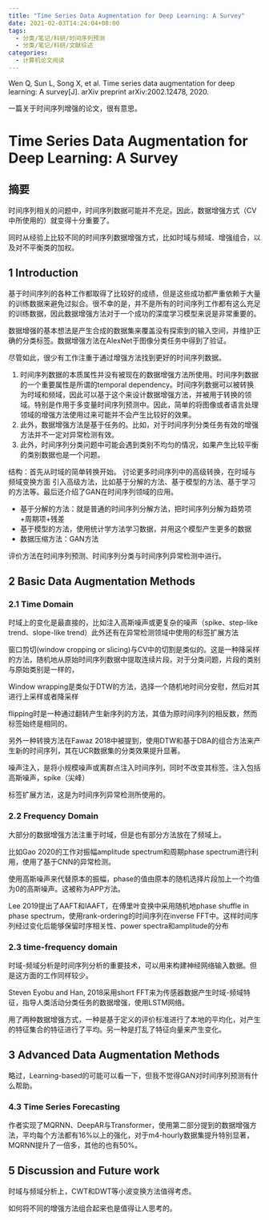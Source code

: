 ```yaml
---
title: "Time Series Data Augmentation for Deep Learning: A Survey"
date: 2021-02-03T14:24:04+08:00
tags:
  - 分类/笔记/科研/时间序列预测
  - 分类/笔记/科研/文献综述
categories:
  - 计算机论文阅读
---
```


Wen Q, Sun L, Song X, et al. Time series data augmentation for deep learning: A survey[J]. arXiv preprint arXiv:2002.12478, 2020.

一篇关于时间序列增强的论文，很有意思。

# Time Series Data Augmentation for Deep Learning: A Survey

## 摘要

时间序列相关的问题中，时间序列数据可能并不充足。因此，数据增强方式（CV中所使用的）就变得十分重要了。

同时从经验上比较不同的时间序列数据增强方式，比如时域与频域、增强组合，以及对不平衡类的加权。

## 1 Introduction

基于时间序列的各种工作都取得了比较好的成绩，但是这些成功都严重依赖于大量的训练数据来避免过拟合。很不幸的是，并不是所有的时间序列工作都有这么充足的训练数据，因此数据增强方法对于一个成功的深度学习模型来说是非常重要的。

数据增强的基本想法是产生合成的数据集来覆盖没有探索到的输入空间，并维护正确的分类标签。数据增强方法在AlexNet于图像分类任务中得到了验证。

尽管如此，很少有工作注重于通过增强方法找到更好的时间序列数据。
1. 时间序列数据的本质属性并没有被现在的数据增强方法所使用。时间序列数据的一个重要属性是所谓的temporal dependency。时间序列数据可以被转换为时域和频域，因此可以基于这个来设计数据增强方法，并被用于转换的领域。特别是作用于多变量时间序列预测中。因此，简单的将图像或者语言处理领域的增强方法使用过来可能并不会产生比较好的效果。
2. 此外，数据增强方法是基于任务的。比如，对于时间序列分类任务有效的增强方法并不一定对异常检测有效。
3. 此外，时间序列分类问题中可能会遇到类别不均匀的情况，如果产生比较平衡的类别数据也是一个问题。

结构：首先从时域的简单转换开始。
讨论更多时间序列中的高级转换，在时域与频域变换方面
引入高级方法，比如基于分解的方法、基于模型的方法、基于学习的方法等。最后还介绍了GAN在时间序列领域的应用。
* 基于分解的方法：就是普通的时间序列分解方法，把时间序列分解为趋势项+周期项+残差
* 基于模型的方法，使用统计学方法学习数据，并用这个模型产生更多的数据
* 数据压缩方法：GAN方法

评价方法在时间序列预测、时间序列分类与时间序列异常检测中进行。


## 2 Basic Data Augmentation Methods
### 2.1 Time Domain

时域上的变化是最直接的，比如注入高斯噪声或更复杂的噪声（spike、step-like trend、slope-like trend）此外还有在异常检测领域中使用的标签扩展方法

窗口剪切(window cropping or slicing)与CV中的切割是类似的。这是一种降采样的方法，随机地从原始时间序列数据中提取连续片段。对于分类问题，片段的类别与原始类别是一样的，

Window wrapping是类似于DTW的方法，选择一个随机地时间分安慰，然后对其进行上采样或者降采样

flipping时是一种通过翻转产生新序列的方法，其值为原时间序列的相反数，然而标签始终是相同的。

另外一种转换方法在Fawaz 2018中被提到，使用DTW和基于DBA的组合方法来产生新的时间序列，其在UCR数据集的分类效果提升显著。

噪声注入，是将小规模噪声或离群点注入时间序列，同时不改变其标签。注入包括高斯噪声，spike（尖峰）

标签扩展方法，这是为时间序列异常检测所使用的。

### 2.2 Frequency Domain

大部分的数据增强方法注重于时域，但是也有部分方法放在了频域上。

比如Gao 2020的工作对振幅amplitude spectrum和周期phase spectrum进行利用，使用了基于CNN的异常检测。

使用高斯噪声来代替原本的振幅，phase的值由原本的随机选择片段加上一个均值为0的高斯噪声。这被称为APP方法。

Lee 2019提出了AAFT和IAAFT，在傅里叶变换中采用随机地phase shuffle in phase spectrum，使用rank-ordering的时间序列在inverse FFT中。这样时间序列经过变化后能够保留时序相关性、power spectra和amplitude的分布

### 2.3 time-frequency domain

时域-频域分析是时间序列分析的重要技术，可以用来构建神经网络输入数据。但是这方面的工作同样较少。

Steven Eyobu and Han, 2018采用short FFT来为传感器数据产生时域-频域特征，指导人类活动分类任务的数据增强，使用LSTM网络。

用了两种数据增强方式，一种是基于定义的评价标准进行了本地的平均化，对产生的特征集合的特征进行了平均。另一种是打乱了特征向量来产生变化。

## 3 Advanced Data Augmentation Methods

略过，Learning-based的可能可以看一下，但我不觉得GAN对时间序列预测有什么帮助。

### 4.3 Time Series Forecasting

作者实现了MQRNN、DeepAR与Transformer，使用第二部分提到的数据增强方法，平均每个方法都有16%以上的强化，对于m4-hourly数据集提升特别显著，MQRNN提升了一倍多，其他的也有50%。

## 5 Discussion and Future work

时域与频域分析上，CWT和DWT等小波变换方法值得考虑。

如何将不同的增强方法组合起来也是值得让人思考的。